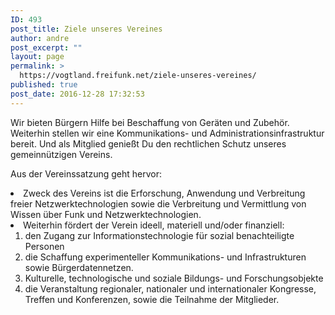 ```yaml
---
ID: 493
post_title: Ziele unseres Vereines
author: andre
post_excerpt: ""
layout: page
permalink: >
  https://vogtland.freifunk.net/ziele-unseres-vereines/
published: true
post_date: 2016-12-28 17:32:53
---
```

Wir bieten Bürgern Hilfe bei Beschaffung von Geräten und Zubehör. Weiterhin stellen wir eine Kommunikations- und Administrationsinfrastruktur bereit. Und als Mitglied genießt Du den rechtlichen Schutz unseres gemeinnützigen Vereins.

<p style="text-align: left;">
  Aus der Vereinssatzung geht hervor:
</p>

<li style="text-align: left;">
  Zweck des Vereins ist die Erforschung, Anwendung und Verbreitung freier Netzwerktechnologien sowie die Verbreitung und Vermittlung von Wissen über Funk und Netzwerktechnologien.
</li>
<li style="text-align: left;">
  Weiterhin fördert der Verein ideell, materiell und/oder finanziell: <ol>
    <li style="text-align: left;">
      den Zugang zur Informationstechnologie für sozial benachteiligte Personen
    </li>
    <li style="text-align: left;">
      die Schaffung experimenteller Kommunikations- und Infrastrukturen sowie Bürgerdatennetzen.
    </li>
    <li style="text-align: left;">
      Kulturelle, technologische und soziale Bildungs- und Forschungsobjekte
    </li>
    <li style="text-align: left;">
      die Veranstaltung regionaler, nationaler und internationaler Kongresse, Treffen und Konferenzen, sowie die Teilnahme der Mitglieder.
    </li>
  </ol>
</li>
